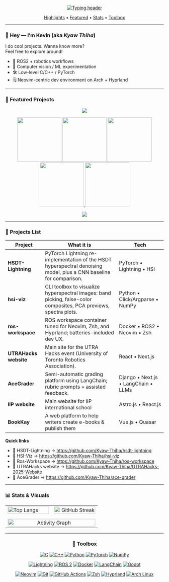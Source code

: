 <!--
  Profile README for github.com/Kyaw-Thiha
-->

<p align="center">
  <a href="https://github.com/Kyaw-Thiha">
    <img src="https://readme-typing-svg.demolab.com?duration=2800&pause=600&center=true&vCenter=true&height=40&lines=Kevin+@+Kyaw+Thiha+%E2%80%A2+UofT+CS;Robotics+%2F+CV+%2F+ML;Neovim+%7C+Arch+Linux+%7C+Hyprland" alt="Typing header">
  </a>
</p>

<p align="center">
  <a href="#-project-highlights">Highlights</a> •
  <a href="#-featured-cards">Featured</a> •
  <a href="#-stats--visuals">Stats</a> •
  <a href="#-toolbox">Toolbox</a>
</p>

---

### 👋 Hey — I’m Kevin (aka *Kyaw Thiha*)
I do cool projects. Wanna know more? <br/>
Feel free to explore around!
- 🤖 ROS2 + robotics workflows
- 🧠 Computer vision / ML experimentation
- 🛠️ Low-level C/C++ / PyTorch
- 🗒️ Neovim-centric dev environment on Arch + Hyprland

---

### 📌 Featured Projects
<p align="center">
  <img src="https://capsule-render.vercel.app/api?type=waving&height=120&color=gradient&section=header"/>
</p>

<p align="center">
  <a href="https://github.com/Kyaw-Thiha/hsdt-lightning">
     <img height="140" src="https://github-readme-stats.vercel.app/api/pin/?username=Kyaw-Thiha&repo=hsdt-lightning&theme=tokyonight&hide_border=true&border_radius=12&bg_color=00000000" />
  </a>
  <a href="https://github.com/Kyaw-Thiha/hsi-viz">
    <img height="140" src="https://github-readme-stats.vercel.app/api/pin/?username=Kyaw-Thiha&repo=hsi-viz&theme=tokyonight&hide_border=true&border_radius=12&bg_color=00000000" />
  </a>
  <a href="https://github.com/Kyaw-Thiha/ros-workspace">
    <img height="140" src="https://github-readme-stats.vercel.app/api/pin/?username=Kyaw-Thiha&repo=ros-workspace&theme=tokyonight&hide_border=true&border_radius=12&bg_color=00000000" />
  </a>
  <a href="https://github.com/Kyaw-Thiha/UTRAHacks-2025-Website">
    <img height="140" src="https://github-readme-stats.vercel.app/api/pin/?username=Kyaw-Thiha&repo=US3RN-testing&theme=tokyonight&hide_border=true&border_radius=12&bg_color=00000000" />
  </a>
  <a href="https://github.com/Kyaw-Thiha/ace-grader">
    <img height="140" src="https://github-readme-stats.vercel.app/api/pin/?username=Kyaw-Thiha&repo=ace-grader&theme=tokyonight&hide_border=true&border_radius=12&bg_color=00000000" />
  </a>
</p>


<p align="center">
  <img src="https://capsule-render.vercel.app/api?type=waving&height=120&color=gradient&section=footer"/>
</p>

---

### 🚀 Projects List

| Project | What it is | Tech |
|---|---|---|
| **HSDT-Lightning** | PyTorch Lightning re-implementation of the HSDT hyperspectral denoising model, plus a CNN baseline for comparison. | PyTorch • Lightning • HSI |
| **hsi-viz** | CLI toolbox to visualize hyperspectral images: band picking, false-color composites, PCA previews, spectra plots. | Python • Click/Argparse • NumPy |
| **ros-workspace** | ROS workspace container tuned for Neovim, Zsh, and Hyprland; batteries-included dev UX. | Docker • ROS2 • Neovim • Zsh |
| **UTRAHacks website** | Main site for the UTRA Hacks event (University of Toronto Robotics Association). | React • Next.js |
| **AceGrader** | Semi-automatic grading platform using LangChain; rubric prompts + assisted feedback. | Django • Next.js • LangChain • LLMs |
| **IIP website** | Main website for IIP international school | Astro.js • React.js |
| **BookKay** | A web platform to help writers create e-books & publish them | Vue.js • Quasar |


**Quick links**
- 🔦 HSDT-Lightning → https://github.com/Kyaw-Thiha/hsdt-lightning
- 🌈 HSI-Viz → https://github.com/Kyaw-Thiha/hsi-viz  
- 🧩 Ros-Workspace → https://github.com/Kyaw-Thiha/ros-workspace  
- 🤝 UTRAHacks website → https://github.com/Kyaw-Thiha/UTRAHacks-2025-Website 
- 📝 AceGrader → https://github.com/Kyaw-Thiha/ace-grader  

---

### 📊 Stats & Visuals

<div align="center">

<!-- GitHub Readme Stats -->
<table width="100%" border="0" cellspacing="0" cellpadding="0" style="border:none;">
  <tr>
    <td align="left" width="48%" style="border:none;">
      <!-- Languages Stat -->
      <img
        src="https://github-readme-stats.vercel.app/api/top-langs/?username=Kyaw-Thiha&layout=compact&theme=tokyonight&bg_color=00000000&title_color=c0caf5&text_color=a9b1d6&hide_border=true&border_radius=12"
        alt="Top Langs" width="100%" />
    </td> 
    <!-- <td width="4%" style="border:none;"></td> -->
    <td align="right" width="48%" style="border:none;">
      <!-- Streak Stats -->
      <img
        src="https://streak-stats.demolab.com?user=Kyaw-Thiha&theme=tokyonight&background=00000000&ring=7aa2f7&fire=bb9af7&currStreakNum=c0caf5&sideNums=a9b1d6&currStreakLabel=c0caf5&sideLabels=a9b1d6&hide_border=true&border_radius=12"
        alt="GitHub Streak" width="100%" />
    </td>  
  </tr>
  <tr>
    <td colspan="2" align="center" style="border:none; padding-top:12px;">
      <!-- Activity Graph -->
      <picture>
        <source media="(prefers-color-scheme: dark)"
                srcset="https://github-readme-activity-graph.vercel.app/graph?username=Kyaw-Thiha&bg_color=00000000&color=c0caf5&line=7aa2f7&point=bb9af7&area=true&area_color=7aa2f7&hide_border=true&radius=12" />
        <img alt="Activity Graph"
             src="https://github-readme-activity-graph.vercel.app/graph?username=Kyaw-Thiha&theme=xcode&radius=8&hide_border=true" width="100%" />
      </picture>
      <!-- <img src="https://github-readme-activity-graph.vercel.app/graph?username=Kyaw-Thiha&theme=tokyo-night&radius=8&hide_border=true" alt="Activity Graph" />-->
      <!-- <img src="https://github-readme-activity-graph.vercel.app/graph?username=Kyaw-Thiha&theme=rogue&radius=10&hide_border=true" /> -->
      <!-- <img src="https://github-readme-activity-graph.vercel.app/graph?username=Kyaw-Thiha&theme=xcode&radius=10&hide_border=true" /> -->
    </td>
  </tr>
</table>






<!-- Contribution Snake (enable via workflow below) -->
<!-- <br />
<p align="center">
  <img src="https://raw.githubusercontent.com/Kyaw-Thiha/Kyaw-Thiha/main/output/github-contribution-grid-snake-dark.svg?v=1" alt="Contribution Snake" />
</p>
</div> -->

---

### 🧩 Toolbox
<div align="center">

[![C](https://img.shields.io/badge/C-7aa2f7?style=for-the-badge&logo=c&logoColor=white)](https://en.cppreference.com/w/c)
[![C++](https://img.shields.io/badge/C%2B%2B-bb9af7?style=for-the-badge&logo=cplusplus&logoColor=white)](https://en.cppreference.com/w/)
[![Python](https://img.shields.io/badge/Python-c0caf5?style=for-the-badge&logo=python&logoColor=white)](https://docs.python.org/3/)
[![PyTorch](https://img.shields.io/badge/PyTorch-e0af68?style=for-the-badge&logo=pytorch&logoColor=white)](https://pytorch.org/docs/stable/)
[![NumPy](https://img.shields.io/badge/NumPy-7dcfff?style=for-the-badge&logo=numpy&logoColor=white)](https://numpy.org/doc/)

[![Lightning](https://img.shields.io/badge/Lightning%20AI-bb9af7?style=for-the-badge&logo=lightning&logoColor=white)](https://lightning.ai/docs/pytorch/stable/)
[![ROS 2](https://img.shields.io/badge/ROS%202-9ece6a?style=for-the-badge&logo=ros&logoColor=white)](https://docs.ros.org/en/rolling/)
[![Docker](https://img.shields.io/badge/Docker-7aa2f7?style=for-the-badge&logo=docker&logoColor=white)](https://docs.docker.com/)
[![LangChain](https://img.shields.io/badge/LangChain-c0caf5?style=for-the-badge&logo=langchain&logoColor=white)](https://python.langchain.com/docs/)
[![Godot](https://img.shields.io/badge/Godot-c0caf5?style=for-the-badge&logo=godotengine&logoColor=white)](https://docs.godotengine.org/en/stable/)

<!-- Extras I think you’ll like, based on your projects -->
[![Neovim](https://img.shields.io/badge/Neovim-bb9af7?style=for-the-badge&logo=neovim&logoColor=white)](https://neovim.io/doc/)
[![Git](https://img.shields.io/badge/Git-9ece6a?style=for-the-badge&logo=git&logoColor=white)](https://git-scm.com/doc)
[![GitHub Actions](https://img.shields.io/badge/GitHub%20Actions-7aa2f7?style=for-the-badge&logo=githubactions&logoColor=white)](https://docs.github.com/actions)
[![Zsh](https://img.shields.io/badge/Zsh-7dcfff?style=for-the-badge&logo=zsh&logoColor=white)](https://zsh.sourceforge.io/Doc/Release/)
[![Hyprland](https://img.shields.io/badge/Hyprland-7aa2f7?style=for-the-badge&logo=wayland&logoColor=white)](https://wiki.hyprland.org/)
[![Arch Linux](https://img.shields.io/badge/Arch%20Linux-e0af68?style=for-the-badge&logo=archlinux&logoColor=white)](https://wiki.archlinux.org/)

</div>


<!-- Badges (optional)
<img src="https://komarev.com/ghpvc/?username=Kyaw-Thiha" alt="profile views">
-->


